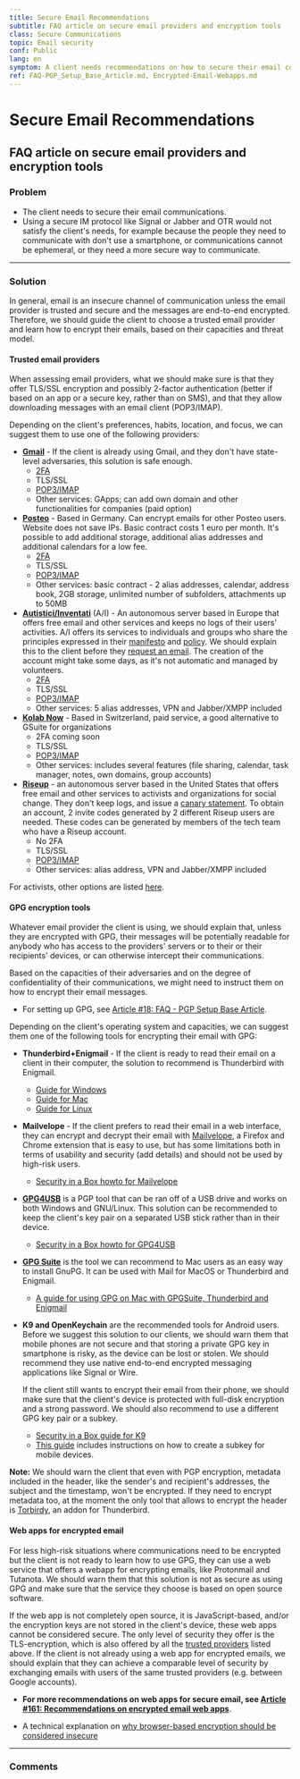```yaml
---
title: Secure Email Recommendations
subtitle: FAQ article on secure email providers and encryption tools
class: Secure Communications
topic: Email security
conf: Public
lang: en
symptom: A client needs recommendations on how to secure their email communications
ref: FAQ-PGP_Setup_Base_Article.md, Encrypted-Email-Webapps.md
---
```


# Secure Email Recommendations
## FAQ article on secure email providers and encryption tools

### Problem

- The client needs to secure their email communications.
- Using a secure IM protocol like Signal or Jabber and OTR would not satisfy the client's needs, for example because the people they need to communicate with don't use a smartphone, or communications cannot be ephemeral, or they need a more secure way to communicate.


* * *


### Solution

In general, email is an insecure channel of communication unless the email provider is trusted and secure and the messages are end-to-end encrypted. Therefore, we should guide the client to choose a trusted email provider and learn how to encrypt their emails, based on their capacities and threat model.

<a name="trusted_providers"></a>
#### Trusted email providers

When assessing email providers, what we should make sure is that they offer TLS/SSL encryption and possibly 2-factor authentication (better if based on an app or a secure key, rather than on SMS), and that they allow downloading messages with an email client (POP3/IMAP).

Depending on the client's preferences, habits, location, and focus, we can suggest them to use one of the following providers:

- [**Gmail**](https://www.google.com/gmail/about/) - If the client is already using Gmail, and they don't have state-level adversaries, this solution is safe enough.
    - [2FA](https://www.google.com/landing/2step/features.html)
    - TLS/SSL
    - [POP3/IMAP](https://support.google.com/mail/answer/7104828?hl=en)
    - Other services: GApps; can add own domain and other functionalities for companies (paid option)
- [**Posteo**](https://posteo.de/) - Based in Germany. Can encrypt emails for other Posteo users. Website does not save IPs. Basic contract costs 1 euro per month. It's possible to add additional storage, additional alias addresses and additional calendars for a low fee.
    - [2FA](https://posteo.de/en/help/what-is-two-factor-authentication-and-how-do-i-set-it-up)
    - TLS/SSL
    - [POP3/IMAP](https://posteo.de/en/help/how-do-i-set-up-posteo-in-an-email-client-pop3-imap-and-smtp)
    - Other services: basic contract - 2 alias addresses, calendar, address book, 2GB storage, unlimited number of subfolders, attachments up to 50MB
- [**Autistici/Inventati**](https://www.autistici.org) (A/I) - An autonomous server based in Europe that offers free email and other services and keeps no logs of their users' activities. A/I offers its services to individuals and groups who share the principles expressed in their [manifesto](https://www.autistici.org/who/manifesto) and [policy](https://www.autistici.org/who/policy). We should explain this to the client before they [request an email](https://www.autistici.org/get_service). The creation of the account might take some days, as it's not automatic and managed by volunteers.
    - [2FA](https://www.autistici.org/docs/2FA)
    - TLS/SSL
    - [POP3/IMAP](https://www.autistici.org/docs/mail/connectionparms)
    - Other services: 5 alias addresses, VPN and Jabber/XMPP included
- [**Kolab Now**](https://kolabnow.com/) - Based in Switzerland, paid service, a good alternative to GSuite for organizations
    - 2FA coming soon
    - TLS/SSL
    - [POP3/IMAP](https://kolabnow.com/clients/others)
    - Other services: includes several features (file sharing, calendar, task manager, notes, own domains, group accounts)
- [**Riseup**](https://riseup.net) - an autonomous server based in the United States that offers free email and other services to activists and organizations for social change. They don't keep logs, and issue a [canary statement](https://riseup.net/en/about-us/canary). To obtain an account, 2 invite codes generated by 2 different Riseup users are needed. These codes can be generated by members of the tech team who have a Riseup account.
    - No 2FA
    - TLS/SSL
    - [POP3/IMAP](https://riseup.net/en/email/clients)
    - Other services: alias address, VPN and Jabber/XMPP included

For activists, other options are listed [here](https://riseup.net/en/security/resources/radical-servers).


#### GPG encryption tools

Whatever email provider the client is using, we should explain that, unless they are encrypted with GPG, their messages will be potentially readable for anybody who has access to the providers' servers or to their or their recipients' devices, or can otherwise intercept their communications.

Based on the capacities of their adversaries and on the degree of confidentiality of their communications, we might need to instruct them on how to encrypt their email messages.

- For setting up GPG, see [Article #18: FAQ - PGP Setup Base Article](FAQ-PGP_Setup_Base_Article.md).

Depending on the client's operating system and capacities, we can suggest them one of the following tools for encrypting their email with GPG:

- **Thunderbird+Enigmail** - If the client is ready to read their email on a client in their computer, the solution to recommend is Thunderbird with Enigmail.
    - [Guide for Windows](https://guides.accessnow.org/pgp/PGP_Encrypted_Email_Windows.html)
    - [Guide for Mac](https://guides.accessnow.org/pgp/PGP_Encrypted_Email_Mac.html)
    - [Guide for Linux](https://ssd.eff.org/en/module/how-use-pgp-linux)

- **Mailvelope** - If the client prefers to read their email in a web interface, they can encrypt and decrypt their email with [Mailvelope](https://www.mailvelope.com), a Firefox and Chrome extension that is easy to use, but has some limitations both in terms of usability and security (add details) and should not be used by high-risk users.
    - [Security in a Box howto for Mailvelope](https://securityinabox.org/en/guide/mailvelope/web/)

- [**GPG4USB**](https://www.gpg4usb.org/) is a PGP tool that can be ran off of a USB drive and works on both Windows and GNU/Linux. This solution can be recommended to keep the client's key pair on a separated USB stick rather than in their device.
    - [Security in a Box howto for GPG4USB](https://securityinabox.org/en/guide/gpg4usb/windows/)

- [**GPG Suite**](https://gpgtools.org/) is the tool we can recommend to Mac users as an easy way to install GnuPG. It can be used with Mail for MacOS or Thunderbird and Enigmail.
    - [A guide for using GPG on Mac with GPGSuite, Thunderbird and Enigmail](https://securityinabox.org/en/guide/thunderbird/mac/#sending-and-receiving-encrypted-messages)

- **K9 and OpenKeychain** are the recommended tools for Android users. Before we suggest this solution to our clients, we should warn them that mobile phones are not secure and that storing a private GPG key in smartphone is risky, as the device can be lost or stolen. We should recommend they use native end-to-end encrypted messaging applications like Signal or Wire.

    If the client still wants to encrypt their email from their phone, we should make sure that the client's device is protected with full-disk encryption and a strong password. We should also recommend to use a different GPG key pair or a subkey.
    
    - [Security in a Box guide for K9](https://securityinabox.org/en/guide/k9/android/)
    - [This guide](https://alexcabal.com/creating-the-perfect-gpg-keypair) includes instructions on how to create a subkey for mobile devices.

**Note:** We should warn the client that even with PGP encryption, metadata included in the header, like the sender's and recipient's addresses, the subject and the timestamp, won't be encrypted. If they need to encrypt metadata too, at the moment the only tool that allows to encrypt the header is [Torbirdy](https://blog.torproject.org/our-latest-release-torbirdy-thunderbird-includes-new-enigmail-features), an addon for Thunderbird.


#### Web apps for encrypted email

For less high-risk situations where communications need to be encrypted but the client is not ready to learn how to use GPG, they can use a web service that offers a webapp for encrypting emails, like Protonmail and Tutanota. We should warn them that this solution is not as secure as using GPG and make sure that the service they choose is based on open source software.

If the web app is not completely open source, it is JavaScript-based, and/or the encryption keys are not stored in the client's device, these web apps cannot be considered secure. The only level of security they offer is the TLS-encryption, which is also offered by all the [trusted providers](#trusted_providers) listed above. If the client is not already using a web app for encrypted emails, we should explain that they can achieve a comparable level of security by exchanging emails with users of the same trusted providers (e.g. between Google accounts).

- **For more recommendations on web apps for secure email, see [Article #161: Recommendations on encrypted email web apps](Encrypted-Email-Webapps.md)**.

- A technical explanation on [why browser-based encryption should be considered insecure](https://tonyarcieri.com/whats-wrong-with-webcrypto)


* * *


### Comments



